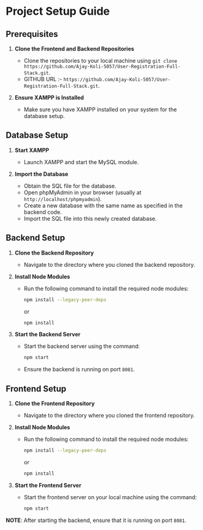 # Project Setup Guide

## Prerequisites

1. **Clone the Frontend and Backend Repositories**
   - Clone the repositories to your local machine using `git clone https://github.com/Ajay-Koli-5057/User-Registration-Full-Stack.git`.
   - GITHUB URL :- `https://github.com/Ajay-Koli-5057/User-Registration-Full-Stack.git`.

2. **Ensure XAMPP is Installed**
   - Make sure you have XAMPP installed on your system for the database setup.

## Database Setup

1. **Start XAMPP**
   - Launch XAMPP and start the MySQL module.

2. **Import the Database**
   - Obtain the SQL file for the database.
   - Open phpMyAdmin in your browser (usually at `http://localhost/phpmyadmin`).
   - Create a new database with the same name as specified in the backend code.
   - Import the SQL file into this newly created database.

## Backend Setup

1. **Clone the Backend Repository**
   - Navigate to the directory where you cloned the backend repository.

2. **Install Node Modules**
   - Run the following command to install the required node modules:
     ```sh
     npm install --legacy-peer-deps
     ```
     or
     ```sh
     npm install
     ```

3. **Start the Backend Server**
   - Start the backend server using the command:
     ```sh
     npm start
     ```
   - Ensure the backend is running on port `8081`.

## Frontend Setup

1. **Clone the Frontend Repository**
   - Navigate to the directory where you cloned the frontend repository.

2. **Install Node Modules**
   - Run the following command to install the required node modules:
     ```sh
     npm install --legacy-peer-deps
     ```
     or
     ```sh
     npm install
     ```

3. **Start the Frontend Server**
   - Start the frontend server on your local machine using the command:
     ```sh
     npm start
     ```

**NOTE**: After starting the backend, ensure that it is running on port `8081`.
